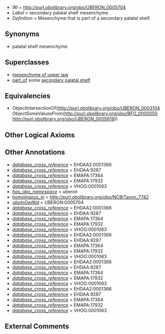  * *IRI* = http://purl.obolibrary.org/obo/UBERON_0005704
 * *Label* = secondary palatal shelf mesenchyme
 * *Definition* = Mesenchyme that is part of a secondary palatal shelf.

## Synonyms

 * palatal shelf mesenchyme

## Superclasses

 * [mesenchyme of upper jaw](../../UBERON/23/UBERON_0003323.md)
 * [part_of](../../BFO/50/BFO_0000050.md) some [secondary palatal shelf](../../UBERON/19/UBERON_0005619.md)

## Equivalencies

 * ObjectIntersectionOf(<http://purl.obolibrary.org/obo/UBERON_0003104> ObjectSomeValuesFrom(<http://purl.obolibrary.org/obo/BFO_0000050> <http://purl.obolibrary.org/obo/UBERON_0005619>))

## Other Logical Axioms


## Other Annotations

 * *[database_cross_reference](../../ef/oboInOwl#hasDbXref.md)* = EHDAA2:0001366
 * *[database_cross_reference](../../ef/oboInOwl#hasDbXref.md)* = EHDAA:9287
 * *[database_cross_reference](../../ef/oboInOwl#hasDbXref.md)* = EMAPA:17364
 * *[database_cross_reference](../../ef/oboInOwl#hasDbXref.md)* = EMAPA:17932
 * *[database_cross_reference](../../ef/oboInOwl#hasDbXref.md)* = VHOG:0001063
 * *[has_obo_namespace](../../ce/oboInOwl#hasOBONamespace.md)* = uberon
 * *[homologous_in](../../core#homologous/in/core#homologous_in.md)* = http://purl.obolibrary.org/obo/NCBITaxon_7742
 * *[oboInOwl#id](../../id/oboInOwl#id.md)* = UBERON:0005704
 * *[database_cross_reference](../../ef/oboInOwl#hasDbXref.md)* = EHDAA2:0001366
 * *[database_cross_reference](../../ef/oboInOwl#hasDbXref.md)* = EHDAA:9287
 * *[database_cross_reference](../../ef/oboInOwl#hasDbXref.md)* = EMAPA:17364
 * *[database_cross_reference](../../ef/oboInOwl#hasDbXref.md)* = EMAPA:17932
 * *[database_cross_reference](../../ef/oboInOwl#hasDbXref.md)* = VHOG:0001063
 * *[database_cross_reference](../../ef/oboInOwl#hasDbXref.md)* = EHDAA2:0001366
 * *[database_cross_reference](../../ef/oboInOwl#hasDbXref.md)* = EHDAA:9287
 * *[database_cross_reference](../../ef/oboInOwl#hasDbXref.md)* = EMAPA:17364
 * *[database_cross_reference](../../ef/oboInOwl#hasDbXref.md)* = EMAPA:17932
 * *[database_cross_reference](../../ef/oboInOwl#hasDbXref.md)* = VHOG:0001063
 * *[database_cross_reference](../../ef/oboInOwl#hasDbXref.md)* = EHDAA2:0001366
 * *[database_cross_reference](../../ef/oboInOwl#hasDbXref.md)* = EHDAA:9287
 * *[database_cross_reference](../../ef/oboInOwl#hasDbXref.md)* = EMAPA:17364
 * *[database_cross_reference](../../ef/oboInOwl#hasDbXref.md)* = EMAPA:17932
 * *[database_cross_reference](../../ef/oboInOwl#hasDbXref.md)* = VHOG:0001063
 * *[database_cross_reference](../../ef/oboInOwl#hasDbXref.md)* = EHDAA2:0001366
 * *[database_cross_reference](../../ef/oboInOwl#hasDbXref.md)* = EHDAA:9287
 * *[database_cross_reference](../../ef/oboInOwl#hasDbXref.md)* = EMAPA:17364
 * *[database_cross_reference](../../ef/oboInOwl#hasDbXref.md)* = EMAPA:17932
 * *[database_cross_reference](../../ef/oboInOwl#hasDbXref.md)* = VHOG:0001063

## External Comments

